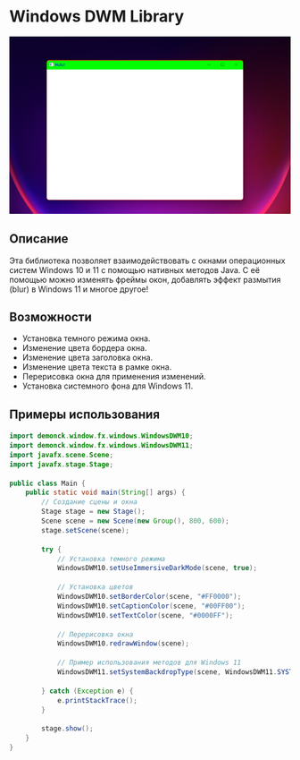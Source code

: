 # Windows DWM Library

![Пример скриншота](https://github.com/DEMoN881/WinFX/blob/main/image.png?raw=true)


## Описание

Эта библиотека позволяет взаимодействовать с окнами операционных систем Windows 10 и 11 с помощью нативных методов Java. С её помощью можно изменять фреймы окон, добавлять эффект размытия (blur) в Windows 11 и многое другое!

## Возможности

- Установка темного режима окна.
- Изменение цвета бордера окна.
- Изменение цвета заголовка окна.
- Изменение цвета текста в рамке окна.
- Перерисовка окна для применения изменений.
- Установка системного фона для Windows 11.

## Примеры использования

```java
import demonck.window.fx.windows.WindowsDWM10;
import demonck.window.fx.windows.WindowsDWM11;
import javafx.scene.Scene;
import javafx.stage.Stage;

public class Main {
    public static void main(String[] args) {
        // Создание сцены и окна
        Stage stage = new Stage();
        Scene scene = new Scene(new Group(), 800, 600);
        stage.setScene(scene);

        try {
            // Установка темного режима
            WindowsDWM10.setUseImmersiveDarkMode(scene, true);
            
            // Установка цветов
            WindowsDWM10.setBorderColor(scene, "#FF0000");
            WindowsDWM10.setCaptionColor(scene, "#00FF00");
            WindowsDWM10.setTextColor(scene, "#0000FF");
            
            // Перерисовка окна
            WindowsDWM10.redrawWindow(scene);
            
            // Пример использования методов для Windows 11
            WindowsDWM11.setSystemBackdropType(scene, WindowsDWM11.SYSTEMBACKDROP_TYPE_ACRYLIC);

        } catch (Exception e) {
            e.printStackTrace();
        }

        stage.show();
    }
}

